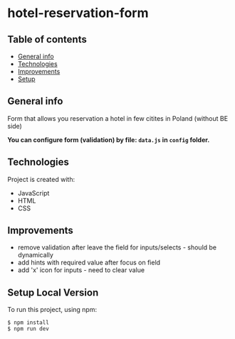 # hotel-reservation-form
## Table of contents
* [General info](#general-info)
* [Technologies](#technologies)
* [Improvements](#Improvements)
* [Setup](#setup)


## General info
Form that allows you reservation a hotel in few citites in Poland (without BE side)

<b>You can configure form (validation) by file: `data.js` in `config` folder.</b>
	
## Technologies
Project is created with:
* JavaScript
* HTML
* CSS
	
## Improvements
- remove validation after leave the field for inputs/selects - should be dynamically
- add hints with required value after focus on field
- add 'x' icon for inputs - need to clear value

## Setup Local Version
To run this project, using npm:

```
$ npm install
$ npm run dev
```
